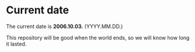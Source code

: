 # Current date

The current date is **2006.10.03.** (YYYY.MM.DD.)

This repository will be good when the world ends, so we will know how long it lasted.